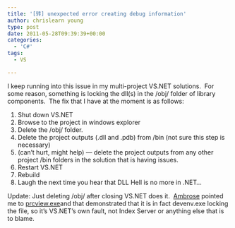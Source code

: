 ```yaml
---
title: '[转] unexpected error creating debug information'
author: chrislearn young
type: post
date: 2011-05-28T09:39:39+00:00
categories:
  - 'C#'
tags:
  - VS

---
```

I keep running into this issue in my multi-project VS.NET solutions.  For some reason, something is locking the dll(s) in the /obj/ folder of library components.  The fix that I have at the moment is as follows:

  1. Shut down VS.NET
  2. Browse to the project in windows explorer
  3. Delete the /obj/ folder.
  4. Delete the project outputs (.dll and .pdb) from /bin (not sure this step is necessary)
  5. (can&#8217;t hurt, might help) &#8212; delete the project outputs from any other project /bin folders in the solution that is having issues.
  6. Restart VS.NET
  7. Rebuild
  8. Laugh the next time you hear that DLL Hell is no more in .NET&#8230;

Update: Just deleting /obj/ after closing VS.NET does it.  [Ambrose][1] pointed me to [prcview.exe][2]and that demonstrated that it is in fact devenv.exe locking the file, so it&#8217;s VS.NET&#8217;s own fault, not Index Server or anything else that is to blame.

&nbsp;

 [1]: http://aspalliance.com/ambrose/
 [2]: http://www.prcview.com/
